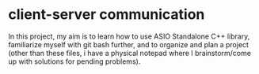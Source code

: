 
# client-server communication

In this project, my aim is to learn how to use ASIO Standalone C++ library, familiarize myself with git bash further, and to organize and plan a project (other than these files, i have a physical notepad where I brainstorm/come up with solutions for pending problems).

